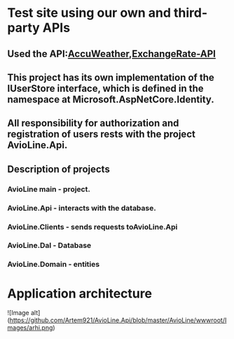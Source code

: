 # Test site using our own and third-party APIs
## Used the API:[AccuWeather](https://developer.accuweather.com/),[ExchangeRate-API](https://www.exchangerate-api.com/)

## This project has its own implementation of the IUserStore interface, which is defined in the namespace at Microsoft.AspNetCore.Identity.
## All responsibility for authorization and registration of users rests with the project AvioLine.Api.

## Description of projects
### AvioLine main - project.
### AvioLine.Api -  interacts with the database.
### AvioLine.Clients - sends requests toAvioLine.Api
### AvioLine.Dal - Database
### AvioLine.Domain - entities

# Application architecture
![Image alt] (https://github.com/Artem921/AvioLine.Api/blob/master/AvioLine/wwwroot/Images/arhi.png)
